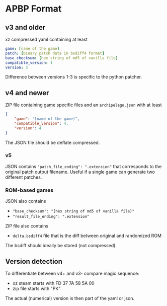 # APBP Format


## v3 and older

xz compressed yaml containing at least

```yaml
game: [name of the game]
patch: [binary patch data in bsdiff4 format]
base_checksum: [hex string of md5 of vanilla file]
compatible_version: 1
version: 3
```

Difference between versions 1-3 is specific to the python patcher.


## v4 and newer

ZIP file containing game specific files and an `archipelago.json` with at least

```json
{
    "game": "[name of the game]",
    "compatible_version": 4,
    "version": 4
}
```

The JSON file should be deflate compressed.


### v5

JSON contains `"patch_file_ending": ".extension"` that corresponds to the
original patch output filename. Useful if a single game can generate two
different patches.


### ROM-based games

JSON also contains
* `"base_checksum": "[hex string of md5 of vanilla file]"`
* `"result_file_ending": ".extension"`

ZIP file also contains
* `delta.bsdiff4` file that is the diff between original and randomized ROM

The bsdiff should ideally be stored (not compressed).


## Version detection

To differentiate between v4+ and v3- compare magic sequence:
* xz steam starts with FD 37 7A 58 5A 00
* zip file starts with "PK"

The actual (numerical) version is then part of the yaml or json.
